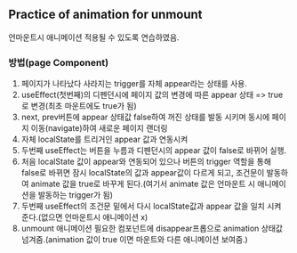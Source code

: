## Practice of animation for unmount

언마운트시 애니메이션 적용될 수 있도록 연습하였음. 

### 방법(page Component)
1. 페이지가 나타났다 사라지는 trigger를 자체 appear라는 상태를 사용.
2. useEffect(첫번째)의 디펜던시에 페이지 값의 변경에 따른 appear 상태 => true로 변경(최초 마운트에도 true가 됨)
3. next, prev버튼에 appear 상태값 false하여 꺼진 상태를 발동 시키며 동시에 페이지 이동(navigate)하여 새로운 페이지  랜더링
4. 자체 localState를 트리거인 appear 값과 연동시켜 
5. 두번째 useEffect는 버튼을 누름과 디펜던시의 appear 값이 false로 바뀌어 실행.
6. 처음 localState 값이 appear와 연동되어 있으나 버튼의 trigger 역할을 통해 false로 바뀌면 잠시 localState의 값과 appear값이 다르게 되고, 조건문이 발동하여 animate 값을 true로 바꾸게 된다.(여기서 animate 값은 언마운트 시 애니메이션을 발동하는 trigger가 됨)
7. 두번째 useEffect의 조건문 밑에서 다시 localState값과  appear 값을 일치 시켜 준다.(없으면 언마운트시 애니메이션 x)
8. unmount 애니메이션 필요한 컴포넌트에 disappear프롭으로 animation 상태값 넘겨줌.(animation 값이 true 이면 마운트와 다른 애니메이션 보여줌.)